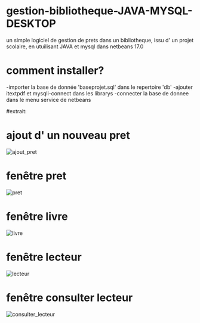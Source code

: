 # gestion-bibliotheque-JAVA-MYSQL-DESKTOP
un simple logiciel de gestion de prets dans un bibliotheque, issu d' un projet scolaire, en utuilisant JAVA et mysql dans netbeans 17.0


# comment installer?
-importer la base de donnée 'baseprojet.sql' dans le repertoire 'db'
-ajouter itextpdf et mysqli-connect dans les librarys
-connecter la base de donnee dans le menu service de netbeans

#extrait:
# ajout d' un nouveau pret
![ajout_pret](https://github.com/gasimiaro/gestion-bibliotheque-JAVA-MYSQL-DESKTOP/assets/98519164/393ff7bb-92d9-46ad-8776-113c2231cb76)

# fenêtre pret
![pret](https://github.com/gasimiaro/gestion-bibliotheque-JAVA-MYSQL-DESKTOP/assets/98519164/a976e415-1c1f-4dff-b322-20cc104ec0dc)

# fenêtre livre
![livre](https://github.com/gasimiaro/gestion-bibliotheque-JAVA-MYSQL-DESKTOP/assets/98519164/0506a569-29ab-4a30-8f63-c7b958cf2212)

# fenêtre lecteur
![lecteur](https://github.com/gasimiaro/gestion-bibliotheque-JAVA-MYSQL-DESKTOP/assets/98519164/f519f1db-0981-4d9c-a4de-36d5baac5766)

# fenêtre consulter lecteur
![consulter_lecteur](https://github.com/gasimiaro/gestion-bibliotheque-JAVA-MYSQL-DESKTOP/assets/98519164/6e2f12e7-fe12-411b-a193-dd6daf183755)
